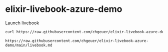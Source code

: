 # elixir-livebook-azure-demo

Launch livebook

```bash
curl https://raw.githubusercontent.com/chgeuer/elixir-livebook-azure-demo/main/run.sh | bash
```

```
https://raw.githubusercontent.com/chgeuer/elixir-livebook-azure-demo/main/livebook.md
```

